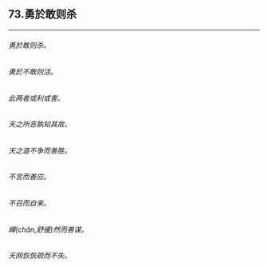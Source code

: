 ## 73.勇於敢则杀
---


###### 勇於敢则杀。

###### 勇於不敢则活。

###### 此两者或利或害。

###### 天之所恶孰知其故。

###### 天之道不争而善胜。

###### 不言而善应。

###### 不召而自来。

###### 繟(chǎn,舒缓)然而善谋。

###### 天网恢恢疏而不失。

###### 

